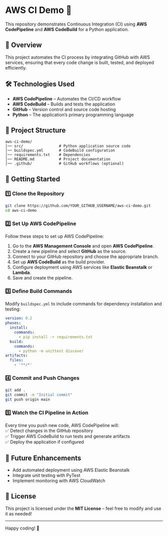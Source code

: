 # AWS CI Demo 🚀

This repository demonstrates Continuous Integration (CI) using **AWS CodePipeline** and **AWS CodeBuild** for a Python application.

## 📌 Overview

This project automates the CI process by integrating GitHub with AWS services, ensuring that every code change is built, tested, and deployed efficiently.

## 🛠️ Technologies Used

- **AWS CodePipeline** – Automates the CI/CD workflow  
- **AWS CodeBuild** – Builds and tests the application  
- **GitHub** – Version control and source code hosting  
- **Python** – The application’s primary programming language  

## 📂 Project Structure

```
aws-ci-demo/
│── src/                # Python application source code
│── buildspec.yml       # CodeBuild configuration
│── requirements.txt    # Dependencies
│── README.md           # Project documentation
│── .github/            # GitHub workflows (optional)
```

## 🚀 Getting Started

### 1️⃣ Clone the Repository  
```sh
git clone https://github.com/YOUR_GITHUB_USERNAME/aws-ci-demo.git
cd aws-ci-demo
```

### 2️⃣ Set Up AWS CodePipeline  
Follow these steps to set up AWS CodePipeline:  
1. Go to the **AWS Management Console** and open **AWS CodePipeline**.  
2. Create a new pipeline and select **GitHub** as the source.  
3. Connect to your GitHub repository and choose the appropriate branch.  
4. Set up **AWS CodeBuild** as the build provider.  
5. Configure deployment using AWS services like **Elastic Beanstalk** or **Lambda**.  
6. Save and create the pipeline.  

### 3️⃣ Define Build Commands  
Modify `buildspec.yml` to include commands for dependency installation and testing:
```yaml
version: 0.2
phases:
  install:
    commands:
      - pip install -r requirements.txt
  build:
    commands:
      - python -m unittest discover
artifacts:
  files:
    - '**/*'
```

### 4️⃣ Commit and Push Changes  
```sh
git add .
git commit -m "Initial commit"
git push origin main
```

### 5️⃣ Watch the CI Pipeline in Action  
Every time you push new code, AWS CodePipeline will:  
✅ Detect changes in the GitHub repository  
✅ Trigger AWS CodeBuild to run tests and generate artifacts  
✅ Deploy the application if configured  

## 🎯 Future Enhancements

- Add automated deployment using AWS Elastic Beanstalk  
- Integrate unit testing with PyTest  
- Implement monitoring with AWS CloudWatch  

## 📄 License

This project is licensed under the **MIT License** – feel free to modify and use it as needed!

---

Happy coding! 🎉

